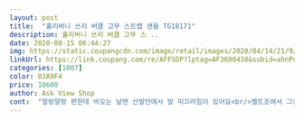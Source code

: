 ```yaml
---
layout: post 
title:  "홀리버니 쓰리 버클 고무 스트랩 샌들 TG18171" 
description: 홀리버니 쓰리 버클 고무 스 ..
date: 2020-08-15 06:44:27 
img: https://static.coupangcdn.com/image/retail/images/2020/04/14/21/9/a9274d32-02c3-4138-9fd9-42f2b618ffa7.jpg 
linkUrl: https://link.coupang.com/re/AFFSDP?lptag=AF3600438&subid=ahnPublicAsk&pageKey=1478093669&itemId=2539475207&vendorItemId=70532219346&traceid=V0-113-752221f76841974d 
categories: [1007] 
color: 03A9F4 
price: 10600 
author: Ask View Shop 
cont:  "말랑말랑 편한데 비오는 날엔 산발안에서 발 미끄러짐이 있어요<br/>벨트조여서 그냥 신어보려구요<br/>사이즈230으로주문했는데<br/>생각보다 더 편하고 좋아요.<br/> 저렴해서 큰 기대 안했는데 고무도 생각보다 말랑해서 바닥 쿠션이나 착화감도 좋고, 전체가 고무라 요즘같은 장마철에 신고 다니기 딱 좋네요.<br/><br/>이게 230 사이즈가 맞나요?<br/>일단물놀이용으로싼가격에 주문한거라<br/>" 
---
```

